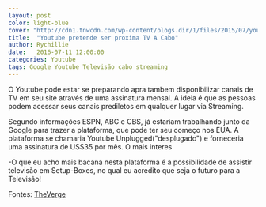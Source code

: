 ```yaml
---
layout: post
color: light-blue
cover: "http://cdn1.tnwcdn.com/wp-content/blogs.dir/1/files/2015/07/youtubegif-1200x674.gif"
title:  "Youtube pretende ser proxima TV A Cabo"
author: Rychillie
date:   2016-07-11 12:00:00
categories: Youtube
tags: Google Youtube Televisão cabo streaming
---
```

O Youtube pode estar se preparando apra tambem disponibilizar canais de TV em seu site através de uma assinatura mensal. A ideia é que as pessoas podem acessar seus canais prediletos em qualquer lugar via Streaming.

Segundo informações ESPN, ABC e CBS, já estariam trabalhando junto da Google para trazer a plataforma, que pode ter seu começo nos EUA. A plataforma se chamaria Youtube Unplugged("desplugado") e forneceria uma assinatura de US$35 por mês. O mais interes

-O que eu acho mais bacana nesta plataforma é a possibilidade de assistir televisão em Setup-Boxes, no qual eu acredito que seja o futuro para a Televisão!

Fontes: <a href="http://www.theverge.com/2016/7/8/12130470/youtube-tv-service-espn-abc-cbs-next-year-report">TheVerge</a>

<script async src="//pagead2.googlesyndication.com/pagead/js/adsbygoogle.js"></script>
<!-- Final_texto_okgnow -->
<ins class="adsbygoogle"
     style="display:block"
     data-ad-client="ca-pub-7837358846130941"
     data-ad-slot="9265933715"
     data-ad-format="auto"></ins>
<script>
(adsbygoogle = window.adsbygoogle || []).push({});
</script>
